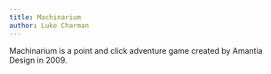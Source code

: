 ```yaml
---
title: Machinarium
author: Luke Charman
---
```


Machinarium is a point and click adventure game created by Amantia Design in 2009.
